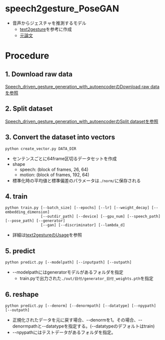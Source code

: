 # speech2gesture_PoseGAN

- 音声からジェスチャを推測するモデル
  - [text2gesture][1]を参考に作成
  - [元論文][2]

# Procedure
## 1. Download raw data

[Speech_driven_gesture_generation_with_autoencoderのDownload raw dataを参照](https://github.com/GestureGeneration/Speech_driven_gesture_generation_with_autoencoder#1-download-raw-data)

## 2. Split dataset

[Speech_driven_gesture_generation_with_autoencoderのSplit datasetを参照](https://github.com/GestureGeneration/Speech_driven_gesture_generation_with_autoencoder#2-split-dataset)

## 3. Convert the dataset into vectors

```
python create_vector.py DATA_DIR
```

- センテンスごとに64frame区切るデータセットを作成
- shape
	- speech: (block of frames, 26, 64)
	- motion: (block of frames, 192, 64)
- 標準化時の平均値と標準偏差のパラメータは`./norm/`に保存される

## 4. train

```
python train.py [--batch_size] [--epochs] [--lr] [--weight_decay] [--embedding_dimension]
                [--outdir_path] [--device] [--gpu_num] [--speech_path] [--pose_path] [--generator]
                [--gan] [--discriminator] [--lambda_d]
```

- 詳細は[text2gestureのUsage](https://github.com/GestureGeneration/text2gesture#usage)を参照

## 5. predict

```
python predict.py [--modelpath] [--inputpath] [--outpath]
```

- --modelpathにはgeneratorモデルがあるフォルダを指定
	- train.pyで出力された`./out/日付/generator_日付_weights.pth`を指定

## 6. reshape
```
python predict.py [--denorm] [--denormpath] [--datatype] [--npypath] [--outpath]
```

- 正規化されたデータを元に戻す場合、--denormを1。その場合、--denormpathと--datatypeを指定する。(--datatypeのデフォルトはtrain)
- --npypathにはテストデータがあるフォルダを指定。

[1]:https://github.com/GestureGeneration/text2gesture
[2]:https://people.eecs.berkeley.edu/~shiry/projects/speech2gesture/index.html
[3]:https://github.com/GestureGeneration/Speech_driven_gesture_generation_with_autoencoder